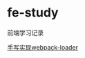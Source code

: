 # fe-study
前端学习记录

[手写实现webpack-loader](https://github.com/ru23/fe-study/tree/master/loader-example)
